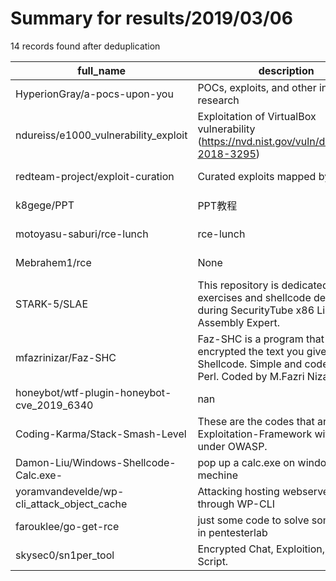 
# Summary for results/2019/03/06
    
14 records found after deduplication

| full_name | description | html_url | matched_list | matched_count | pushed_at | size | stargazers_count | language | forks_count |
|--------------------------------------------|----------------------------------------------------------------------------------------------------------------------------------|---------------------------------------------------------------|---------------------|-----------------|---------------------------|--------|--------------------|------------|---------------|
| HyperionGray/a-pocs-upon-you | POCs, exploits, and other infosec research | https://github.com/HyperionGray/a-pocs-upon-you | ['exploit'] | 1 | 2019-03-06 19:26:00+00:00 | 655 | 5 | Python | 1 |
| ndureiss/e1000_vulnerability_exploit | Exploitation of VirtualBox vulnerability (https://nvd.nist.gov/vuln/detail/CVE-2018-3295) | https://github.com/ndureiss/e1000_vulnerability_exploit | ['exploit'] | 1 | 2019-03-06 14:12:08+00:00 | 2074 | 0 | C | 0 |
| redteam-project/exploit-curation | Curated exploits mapped by LEM | https://github.com/redteam-project/exploit-curation | ['exploit'] | 1 | 2019-03-06 16:36:54+00:00 | 8974 | 3 | Python | 4 |
| k8gege/PPT | PPT教程 | https://github.com/k8gege/PPT | ['0day', 'exploit'] | 2 | 2019-03-06 13:21:36+00:00 | 10181 | 53 | | 52 |
| motoyasu-saburi/rce-lunch | rce-lunch | https://github.com/motoyasu-saburi/rce-lunch | ['rce'] | 1 | 2019-03-06 02:28:40+00:00 | 4 | 0 | Dockerfile | 0 |
| Mebrahem1/rce | None | https://github.com/Mebrahem1/rce | ['rce'] | 1 | 2019-03-06 01:24:08+00:00 | 3435 | 0 | Python | 0 |
| STARK-5/SLAE | This repository is dedicated to all the exercises and shellcode developed during SecurityTube x86 Linux Assembly Expert. | https://github.com/STARK-5/SLAE | ['shellcode'] | 1 | 2019-03-06 06:04:21+00:00 | 0 | 0 | | 0 |
| mfazrinizar/Faz-SHC | Faz-SHC is a program that can be encrypted the text you give to a Shellcode. Simple and coded with Perl. Coded by M.Fazri Nizar. | https://github.com/mfazrinizar/Faz-SHC | ['shellcode'] | 1 | 2019-03-06 07:56:58+00:00 | 7 | 16 | Perl 6 | 2 |
| honeybot/wtf-plugin-honeybot-cve_2019_6340 | nan | https://github.com/honeybot/wtf-plugin-honeybot-cve_2019_6340 | ['cve-2'] | 1 | 2019-03-06 14:57:35+00:00 | 3 | 1 | Lua | 0 |
| Coding-Karma/Stack-Smash-Level | These are the codes that are used for Exploitation-Framework with SKF under OWASP. | https://github.com/Coding-Karma/Stack-Smash-Level | ['exploit'] | 1 | 2019-03-06 08:53:49+00:00 | 2 | 0 | C | 0 |
| Damon-Liu/Windows-Shellcode-Calc.exe- | pop up a calc.exe on windows mechine | https://github.com/Damon-Liu/Windows-Shellcode-Calc.exe- | ['shellcode'] | 1 | 2019-03-06 11:07:11+00:00 | 1036 | 0 | C++ | 0 |
| yoramvandevelde/wp-cli_attack_object_cache | Attacking hosting webservers through WP-CLI | https://github.com/yoramvandevelde/wp-cli_attack_object_cache | ['exploit'] | 1 | 2019-03-06 18:00:19+00:00 | 16 | 1 | PHP | 0 |
| farouklee/go-get-rce | just some code to solve some exercis in pentesterlab | https://github.com/farouklee/go-get-rce | ['rce'] | 1 | 2019-03-06 11:37:04+00:00 | 2 | 0 | Go | 0 |
| skysec0/sn1per_tool | Encrypted Chat, Exploition, Scanner Script. | https://github.com/skysec0/sn1per_tool | ['exploit'] | 1 | 2019-03-06 22:49:35+00:00 | 8 | 0 | | 0 |
